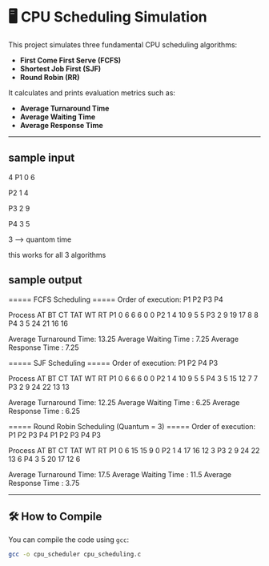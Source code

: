 # 🖥️ CPU Scheduling Simulation

This project simulates three fundamental CPU scheduling algorithms:

- **First Come First Serve (FCFS)**
- **Shortest Job First (SJF)**
- **Round Robin (RR)**

It calculates and prints evaluation metrics such as:

- **Average Turnaround Time**
- **Average Waiting Time**
- **Average Response Time**

---
## sample input
4
P1 0 6
  
  P2 1 4
  
  P3 2 9
  
P4 3 5
  
3  --> quantom time

this works for all 3 algorithms

## sample output
===== FCFS Scheduling =====
Order of execution: P1 P2 P3 P4

Process   AT   BT   CT   TAT  WT   RT
P1        0    6    6    6    0    0
P2        1    4    10   9    5    5
P3        2    9    19   17   8    8
P4        3    5    24   21   16   16

Average Turnaround Time: 13.25
Average Waiting Time   : 7.25
Average Response Time  : 7.25


===== SJF Scheduling =====
Order of execution: P1 P2 P4 P3

Process   AT   BT   CT   TAT  WT   RT
P1        0    6    6    6    0    0
P2        1    4    10   9    5    5
P4        3    5    15   12   7    7
P3        2    9    24   22   13   13

Average Turnaround Time: 12.25
Average Waiting Time   : 6.25
Average Response Time  : 6.25


===== Round Robin Scheduling (Quantum = 3) =====
Order of execution: P1 P2 P3 P4 P1 P2 P3 P4 P3

Process   AT   BT   CT   TAT  WT   RT
P1        0    6    15   15   9    0
P2        1    4    17   16   12   3
P3        2    9    24   22   13   6
P4        3    5    20   17   12   6

Average Turnaround Time: 17.5
Average Waiting Time   : 11.5
Average Response Time  : 3.75


---

## 🛠️ How to Compile

You can compile the code using `gcc`:

```bash
gcc -o cpu_scheduler cpu_scheduling.c
